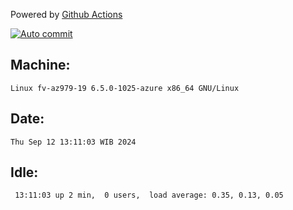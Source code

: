 Powered by [Github Actions](https://github.com/features/actions)

[![Auto commit](https://github.com/hiage/workstation/workflows/Auto%20commit/badge.svg)](https://github.com/hiage/workstation/actions?query=workflow%3A%22Auto+commit%22)

## Machine:
```
Linux fv-az979-19 6.5.0-1025-azure x86_64 GNU/Linux
```
## Date:
```
Thu Sep 12 13:11:03 WIB 2024
```
## Idle:
```
 13:11:03 up 2 min,  0 users,  load average: 0.35, 0.13, 0.05
```

